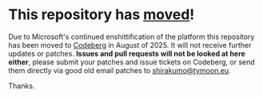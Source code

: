 # This repository has [moved](https://shirakumo.org/projects/eternal-mist)!
Due to Microsoft's continued enshittification of the platform this repository has been moved to [Codeberg](https://shirakumo.org/projects/eternal-mist) in August of 2025. It will not receive further updates or patches. **Issues and pull requests will not be looked at here either**, please submit your patches and issue tickets on Codeberg, or send them directly via good old email patches to [shirakumo@tymoon.eu](mailto:shirakumo@tymoon.eu).

Thanks.